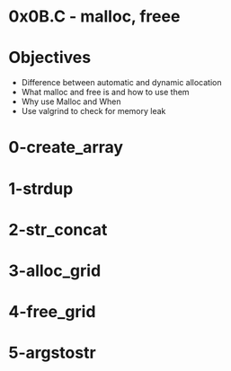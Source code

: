 # 0x0B.C - malloc, freee

# Objectives

* Difference between automatic and dynamic allocation
* What malloc and free is and how to use them
* Why use Malloc and When
* Use valgrind to check for memory leak

# 0-create_array
# 1-strdup
# 2-str_concat
# 3-alloc_grid
# 4-free_grid
# 5-argstostr